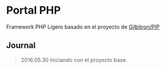 # Portal PHP
Framework PHP Ligero basado en el proyecto de [Gilbitron/PIP](https://github.com/gilbitron/PIP) 

## Journal

> 2016.05.30
Iniciando con el proyecto base.
